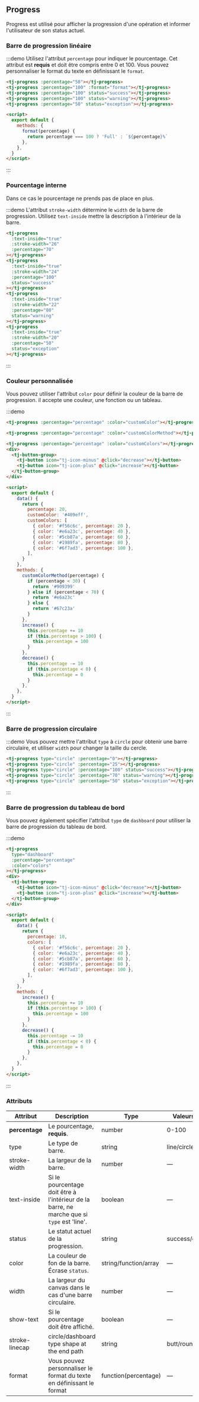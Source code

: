 ## Progress

Progress est utilisé pour afficher la progression d'une opération et informer l'utilisateur de son status actuel.

### Barre de progression linéaire

:::demo Utilisez l'attribut `percentage` pour indiquer le pourcentage. Cet attribut est **requis** et doit être compris entre 0 et 100. Vous pouvez personnaliser le format du texte en définissant le `format`.

```html
<tj-progress :percentage="50"></tj-progress>
<tj-progress :percentage="100" :format="format"></tj-progress>
<tj-progress :percentage="100" status="success"></tj-progress>
<tj-progress :percentage="100" status="warning"></tj-progress>
<tj-progress :percentage="50" status="exception"></tj-progress>

<script>
  export default {
    methods: {
      format(percentage) {
        return percentage === 100 ? 'Full' : `${percentage}%`
      },
    },
  }
</script>
```

:::

### Pourcentage interne

Dans ce cas le pourcentage ne prends pas de place en plus.

:::demo L'attribut `stroke-width` détermine le `width` de la barre de progression. Utilisez `text-inside` mettre la description à l'intérieur de la barre.

```html
<tj-progress
  :text-inside="true"
  :stroke-width="26"
  :percentage="70"
></tj-progress>
<tj-progress
  :text-inside="true"
  :stroke-width="24"
  :percentage="100"
  status="success"
></tj-progress>
<tj-progress
  :text-inside="true"
  :stroke-width="22"
  :percentage="80"
  status="warning"
></tj-progress>
<tj-progress
  :text-inside="true"
  :stroke-width="20"
  :percentage="50"
  status="exception"
></tj-progress>
```

:::

### Couleur personnalisée

Vous pouvez utiliser l'attribut `color` pour définir la couleur de la barre de progression. il accepte une couleur, une fonction ou un tableau.

:::demo

```html
<tj-progress :percentage="percentage" :color="customColor"></tj-progress>

<tj-progress :percentage="percentage" :color="customColorMethod"></tj-progress>

<tj-progress :percentage="percentage" :color="customColors"></tj-progress>
<div>
  <tj-button-group>
    <tj-button icon="tj-icon-minus" @click="decrease"></tj-button>
    <tj-button icon="tj-icon-plus" @click="increase"></tj-button>
  </tj-button-group>
</div>

<script>
  export default {
    data() {
      return {
        percentage: 20,
        customColor: '#409eff',
        customColors: [
          { color: '#f56c6c', percentage: 20 },
          { color: '#e6a23c', percentage: 40 },
          { color: '#5cb87a', percentage: 60 },
          { color: '#1989fa', percentage: 80 },
          { color: '#6f7ad3', percentage: 100 },
        ],
      }
    },
    methods: {
      customColorMethod(percentage) {
        if (percentage < 30) {
          return '#909399'
        } else if (percentage < 70) {
          return '#e6a23c'
        } else {
          return '#67c23a'
        }
      },
      increase() {
        this.percentage += 10
        if (this.percentage > 100) {
          this.percentage = 100
        }
      },
      decrease() {
        this.percentage -= 10
        if (this.percentage < 0) {
          this.percentage = 0
        }
      },
    },
  }
</script>
```

:::

### Barre de progression circulaire

:::demo Vous pouvez mettre l'attribut `type` à `circle` pour obtenir une barre circulaire, et utiliser `width` pour changer la taille du cercle.

```html
<tj-progress type="circle" :percentage="0"></tj-progress>
<tj-progress type="circle" :percentage="25"></tj-progress>
<tj-progress type="circle" :percentage="100" status="success"></tj-progress>
<tj-progress type="circle" :percentage="70" status="warning"></tj-progress>
<tj-progress type="circle" :percentage="50" status="exception"></tj-progress>
```

:::

### Barre de progression du tableau de bord

Vous pouvez également spécifier l'attribut `type` de `dashboard` pour utiliser la barre de progression du tableau de bord.

:::demo

```html
<tj-progress
  type="dashboard"
  :percentage="percentage"
  :color="colors"
></tj-progress>
<div>
  <tj-button-group>
    <tj-button icon="tj-icon-minus" @click="decrease"></tj-button>
    <tj-button icon="tj-icon-plus" @click="increase"></tj-button>
  </tj-button-group>
</div>

<script>
  export default {
    data() {
      return {
        percentage: 10,
        colors: [
          { color: '#f56c6c', percentage: 20 },
          { color: '#e6a23c', percentage: 40 },
          { color: '#5cb87a', percentage: 60 },
          { color: '#1989fa', percentage: 80 },
          { color: '#6f7ad3', percentage: 100 },
        ],
      }
    },
    methods: {
      increase() {
        this.percentage += 10
        if (this.percentage > 100) {
          this.percentage = 100
        }
      },
      decrease() {
        this.percentage -= 10
        if (this.percentage < 0) {
          this.percentage = 0
        }
      },
    },
  }
</script>
```

:::

### Attributs

| Attribut       | Description                                                                                | Type                  | Valeurs acceptées      | Défaut |
| -------------- | ------------------------------------------------------------------------------------------ | --------------------- | ---------------------- | ------ |
| **percentage** | Le pourcentage, **requis**.                                                                | number                | 0-100                  | 0      |
| type           | Le type de barre.                                                                          | string                | line/circle/dashboard  | line   |
| stroke-width   | La largeur de la barre.                                                                    | number                | —                      | 6      |
| text-inside    | Si le pourcentage doit être à l'intérieur de la barre, ne marche que si `type` est 'line'. | boolean               | —                      | false  |
| status         | Le statut actuel de la progression.                                                        | string                | success/exception/text | —      |
| color          | La couleur de fon de la barre. Écrase `status`.                                            | string/function/array | —                      | ''     |
| width          | La largeur du canvas dans le cas d'une barre circulaire.                                   | number                | —                      | 126    |
| show-text      | Si le pourcentage doit être affiché.                                                       | boolean               | —                      | true   |
| stroke-linecap | circle/dashboard type shape at the end path                                                | string                | butt/round/square      | round  |
| format         | Vous pouvez personnaliser le format du texte en définissant le format                      | function(percentage)  | —                      | —      |
